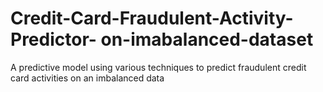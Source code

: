# Credit-Card-Fraudulent-Activity-Predictor- on-imabalanced-dataset
A predictive model using various techniques to predict fraudulent credit card activities on an imbalanced data


